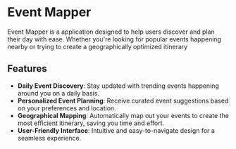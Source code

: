 # Event Mapper

Event Mapper is a application designed to help users discover and plan their day with ease. Whether you're looking for popular events happening nearby or trying to create a geographically optimized itinerary

## Features

- **Daily Event Discovery**: Stay updated with trending events happening around you on a daily basis.
- **Personalized Event Planning**: Receive curated event suggestions based on your preferences and location.
- **Geographical Mapping**: Automatically map out your events to create the most efficient itinerary, saving you time and effort.
- **User-Friendly Interface**: Intuitive and easy-to-navigate design for a seamless experience.
